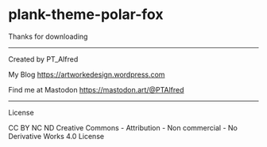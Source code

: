 # plank-theme-polar-fox
Thanks for downloading 

-----------------------------------------

Created	by 
PT_Alfred


My Blog
https://artworkedesign.wordpress.com

Find me at Mastodon
https://mastodon.art/@PTAlfred

-----------------------------------------

License

CC BY NC ND
Creative Commons - Attribution - Non commercial - No Derivative Works  4.0 License

